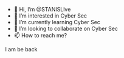 - 👋 Hi, I’m @STANISLlve
- 👀 I’m interested in Cyber Sec
- 🌱 I’m currently learning Cyber Sec
- 💞️ I’m looking to collaborate on Cyber Sec
- 📫 How to reach me?

<!---
STANISLlve/STANISLlve is a ✨ special ✨ repository because its `README.md` (this file) appears on your GitHub profile.
You can click the Preview link to take a look at your changes.
--->

I am be back

